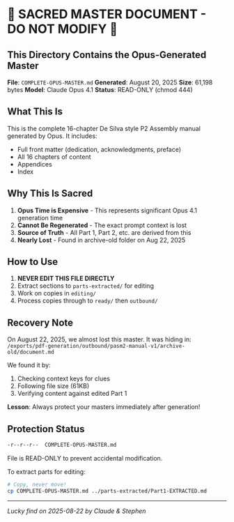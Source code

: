 # 🔴 SACRED MASTER DOCUMENT - DO NOT MODIFY 🔴

## This Directory Contains the Opus-Generated Master

**File**: `COMPLETE-OPUS-MASTER.md`
**Generated**: August 20, 2025
**Size**: 61,198 bytes
**Model**: Claude Opus 4.1
**Status**: READ-ONLY (chmod 444)

## What This Is

This is the complete 16-chapter De Silva style P2 Assembly manual generated by Opus. It includes:
- Full front matter (dedication, acknowledgments, preface)
- All 16 chapters of content
- Appendices
- Index

## Why This Is Sacred

1. **Opus Time is Expensive** - This represents significant Opus 4.1 generation time
2. **Cannot Be Regenerated** - The exact prompt context is lost
3. **Source of Truth** - All Part 1, Part 2, etc. are derived from this
4. **Nearly Lost** - Found in archive-old folder on Aug 22, 2025

## How to Use

1. **NEVER EDIT THIS FILE DIRECTLY**
2. Extract sections to `parts-extracted/` for editing
3. Work on copies in `editing/`
4. Process copies through to `ready/` then `outbound/`

## Recovery Note

On August 22, 2025, we almost lost this master. It was hiding in:
`/exports/pdf-generation/outbound/pasm2-manual-v1/archive-old/document.md`

We found it by:
1. Checking context keys for clues
2. Following file size (61KB) 
3. Verifying content against edited Part 1

**Lesson**: Always protect your masters immediately after generation!

## Protection Status

```bash
-r--r--r--  COMPLETE-OPUS-MASTER.md
```

File is READ-ONLY to prevent accidental modification.

To extract parts for editing:
```bash
# Copy, never move!
cp COMPLETE-OPUS-MASTER.md ../parts-extracted/Part1-EXTRACTED.md
```

---

*Lucky find on 2025-08-22 by Claude & Stephen*